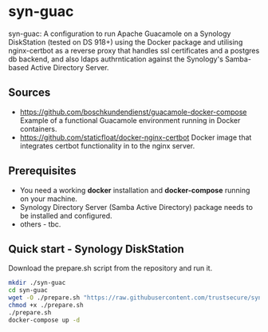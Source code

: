 # syn-guac

syn-guac: A configuration to run Apache Guacamole on a Synology DiskStation (tested on DS 918+)
using the Docker package and utilising nginx-certbot as a reverse proxy that handles ssl certificates
and a postgres db backend, and also ldaps authrntication against the Synology's Samba-based Active Directory Server.

## Sources
- https://github.com/boschkundendienst/guacamole-docker-compose
	Example of a functional Guacamole environment running in Docker containers.
- https://github.com/staticfloat/docker-nginx-certbot
	Docker image that integrates certbot functionality in to the nginx server.


## Prerequisites
- You need a working **docker** installation and **docker-compose** running on your machine.
- Synology Directory Server (Samba Active Directory) package needs to be installed and configured.
- others - tbc.

## Quick start - Synology DiskStation
Download the prepare.sh script from the repository and run it.
~~~sh
mkdir ./syn-guac
cd syn-guac
wget -O ./prepare.sh "https://raw.githubusercontent.com/trustsecure/syn-guac/master/prepare.sh"
chmod +x ./prepare.sh
./prepare.sh 
docker-compose up -d
~~~
